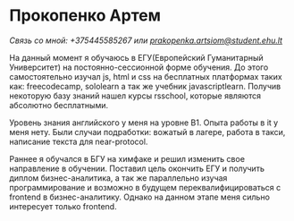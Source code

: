 # Прокопенко Артем

*Связь со мной: +375445585267 или prakopenka.artsiom@student.ehu.lt*

На данный момент я обучаюсь в ЕГУ(Европейский Гуманитарный Университет) на постоянно-сессионной форме обучения. До этого самостоятельно изучал js, html и css на бесплатных платформах таких как: freecodecamp, sololearn а так же учебник javascriptlearn. Получив некоторую базу знаний нашел курсы rsschool, которые являются абсолютно бесплатными. 

Уровень знания английского у меня на уровне B1. Опыта работы в it у меня нету. Были случаи подработки: вожатый в лагере, работа в такси, написание текста для near-protocol. 

Раннее я обучался в БГУ на химфаке и решил изменить свое направление в обучении. Поставил цель окончить ЕГУ и получить диплом бизнес-аналитика, а так же параллельно изучая программирование и возможно в будущем переквалифицироваться с frontend в бизнес-аналитику. Однако на данном этапе меня сильно интересует только frontend.

